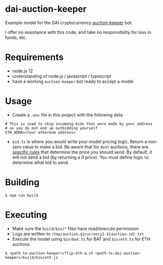 # dai-auction-keeper

Example model for the DAI cryptocurrency [auction-keeper](https://github.com/makerdao/auction-keeper) bot.

I offer no assistance with this code, and take no responsibility for loss in funds, etc.

# Requirements

- node.js 12
- understanding of node.js / javascript / typescript
- have a working `auction-keeper` bot ready to accept a model

# Usage

- Create a `.env` file in this project with the following data

```env
# This is used to skip incoming bids that were made by your address
# so you do not end up outbidding yourself
ETH_ADDR=<Your ethereum address>
```

- `bid.ts` is where you would write your model pricing logic. Return a non-zero value to make a bid.
Be aware that for `dent` auctions, there are [specific rules](https://github.com/makerdao/auction-keeper/blob/master/auction_keeper/strategy.py#L87) 
that determine the price you should send. By default, it will not send a bid (by returning a 0 price). 
You must define logic to determine what bid to send.

# Building

`$ npm run build`

# Executing

- Make sure the `build/bin/*` files have read/execute permission
- Logs are written to `/tmp/auction-${currency}-${auction-id}.txt`
- Execute the model using `bin/bat.ts` for BAT and `bin/eth.ts` for ETH auctions.

`$ <path-to-auction-keeper>/flip-eth-a.sh <path-to-dai-auction-keeper>/build/bin/eth.js`
